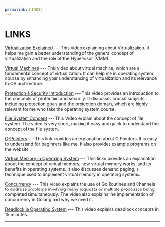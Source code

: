 ```yaml
---
permalink: LINKS/
---
```


# LINKS

[Virtualization Explained](https://www.youtube.com/watch?v=FZR0rG3HKIk&ab_channel=IBMTechnology) ---
This video explaining about Virtualization. 
It helps me gain a better understanding of the general concept of virtualization and the role of the Hypervisor (VMM).

[Virtual Machines](https://www.youtube.com/watch?v=daDbY2iDmU0&t=515s&ab_channel=NesoAcademy) ---
This video about virtual machine, which are a fundamental concept of virtualization.
It can help me in operating system course by enhancing your understanding of virtualization and its relevance to OS architecture.

[Protection & Security Introduction](https://www.youtube.com/watch?v=uFIzD1k5S5U&ab_channel=EasyEngineeringClasses) ---
This video provides an introduction to the concepts of protection and security. It discusses crucial subjects including protection goals and the protection domain, which are highly relevant for me who take the operating system course.

[File System Concept](https://www.youtube.com/watch?v=mzUyMy7Ihk0&ab_channel=Udacity) ---
This Video explain about the concept of file system. The video is very short, making it easy and quick to understand the concept of the file system.

[C-Pointers](https://www.programiz.com/c-programming/c-pointers) ---
This link provides an explanation about C Pointers. It is easy to understand for beginners like me. It also provides example programs on the website.

[Virtual Memory in Operating System](https://www.geeksforgeeks.org/virtual-memory-in-operating-system/) ---
This links provides an explanation about the concept of virtual memory, how virtual memory works, and its benefits in operating systems. It also discusses demand paging, a technique used to implement virtual memory in operating systems.

[Concurrency](https://www.youtube.com/watch?v=xPiu2IzsGfY) ---
This video explains the use of Go Routines and Channels to address problems involving many requests or multiple processes being completed simultaneously. The video also explains the implementation of concurrency in Golang and why we need it.

[Deadlock in Operating System](https://www.youtube.com/watch?v=UVo9mGARkhQ) ---
This video explains deadlock concepts in 15 minutes.
<br>
<hr>
